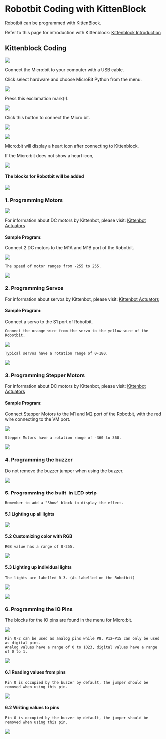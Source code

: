 # Robotbit Coding with KittenBlock

Robotbit can be programmed with KittenBlock.

Refer to this page for introduction with Kittenblock: [Kittenblock Introduction](../KittenBlock/index)

## Kittenblock Coding

![](../../functional_module/PWmodules/images/kbbanner.png)

Connect the Micro:bit to your computer with a USB cable.

Click select hardware and choose MicroBit Python from the menu.

![](../RBimage/add.png)

Press this exclamation mark(!).

![](../../functional_module/PWmodules/kbimages/kbmbcon.png)

Click this button to connect the Micro:bit.

![](../../functional_module/PWmodules/kbimages/kbmbcon1.png)

![](../../functional_module/PWmodules/kbimages/kbmbcon2.png)

Micro:bit will display a heart icon after connecting to Kittenblock.

If the Micro:bit does not show a heart icon, 

![](../../functional_module/PWmodules/kbimages/upload.png)

#### The blocks for Robotbit will be added

![](../RBimage/success1.png)

### 1. Programming Motors

![](../RBimage/robotbit_motorKB.png)

For information about DC motors by Kittenbot, please visit: [Kittenbot Actuators](../../motors/index)

#### Sample Program:

Connect 2 DC motors to the M1A and M1B port of the Robotbit.

![](../RBimage/motor_wire.png)

    The speed of motor ranges from -255 to 255.

![](../RBimage/kb_code1.png)

### 2. Programming Servos

For information about servos by Kittenbot, please visit: [Kittenbot Actuators](../../motors/index)

#### Sample Program:

Connect a servo to the S1 port of Robotbit.

    Connect the orange wire from the servo to the yellow wire of the Robotbit.

![](../RBimage/servo_wire.png)

    Typical servos have a rotation range of 0-180.
    
![](../RBimage/kb_code2.png)

### 3. Programming Stepper Motors

For information about DC motors by Kittenbot, please visit: [Kittenbot Actuators](../../motors/index)

#### Sample Program:

Connect Stepper Motors to the M1 and M2 port of the Robotbit, with the red wire connecting to the VM port.

![](../RBimage/stepper_wire.png)

    Stepper Motors have a rotation range of -360 to 360.

![](../RBimage/kb_code3.png)

### 4. Programming the buzzer

Do not remove the buzzer jumper when using the buzzer.

![](../RBimage/kb_code4.png)

### 5. Programming the built-in LED strip

    Remember to add a "Show" block to display the effect.

#### 5.1 Lighting up all lights

![](../RBimage/kb_code5.png)

#### 5.2 Customizing color with RGB

    RGB value has a range of 0-255.

![](../RBimage/kb_code6.png)

#### 5.3 Lighting up individual lights

    The lights are labelled 0-3. (As labelled on the Robotbit)
    
![](../RBimage/robotbit_neopixel2.png)

![](../RBimage/kb_code7.png)

### 6. Programming the IO Pins

The blocks for the IO pins are found in the menu for Micro:bit.

![](../RBimage/robobit_pinKB.png)

    Pin 0-2 can be used as analog pins while P8, P12~P15 can only be used as digital pins.
    Analog values have a range of 0 to 1023, digital values have a range of 0 to 1.
    
![](../RBimage/robobit_pinKB1.png)

#### 6.1 Reading values from pins

    Pin 0 is occupied by the buzzer by default, the jumper should be removed when using this pin.

![](../RBimage/robobit_pinKB2.png)

#### 6.2 Writing values to pins

    Pin 0 is occupied by the buzzer by default, the jumper should be removed when using this pin.

![](../RBimage/robobit_pinKB3.png)